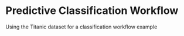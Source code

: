 # Predictive Classification Workflow

Using the Titanic dataset for a classification workflow example
